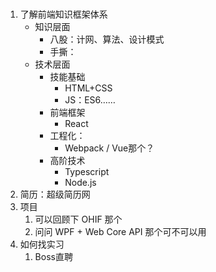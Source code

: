 # 

1. 了解前端知识框架体系
   * 知识层面
     * 八股：计网、算法、设计模式
     * 手撕：
   * 技术层面
     * 技能基础
       * HTML+CSS
       * JS：ES6……
     * 前端框架
       * React
     * 工程化：
       * Webpack / Vue那个？
     * 高阶技术
       * Typescript
       * Node.js
2. 简历：超级简历网
3. 项目
   1. 可以回顾下 OHIF 那个
   2. 问问 WPF + Web Core API 那个可不可以用
4. 如何找实习
   1. Boss直聘
